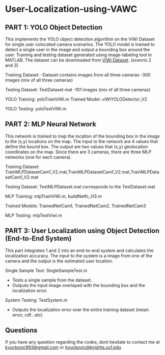 # User-Localization-using-VAWC

## PART 1: YOLO Object Detection 
This implements the YOLO object detection algorithm on the ViWi Dataset for single user colocated camera scenarios. 
The YOLO model is trained to detect a single user in the image and output a bounding box around the user.
Training and testing dataset generated using image-labeling tool in MATLAB. 
The dataset can be downloaded from  [ViWi Dataset](https://viwi-dataset.net/scenarios.html). (scenrio 2 and 3)

Training Dataset: 
-Dataset contains images from all three cameras
-300 images (mix of all three cameras)

Testing Dataset:  TestDataset.mat
-101 images (mix of all three cameras)

YOLO Training: yoloTrainViWi.m
Trained Model: viWiYOLODetector_V2

YOLO Testing: yoloTestViWi.m

## PART 2: MLP Neural Network
This network is trained to map the location of the bounding box in the image to the (x,y) locations on the map. 
The input to the network are 4 values that define the bound box.
The output are two values that (x,y) geolocation coordinates on the map.
Since there are 3 cameras, there are three MLP networks (one for each camera). 

Training Dataset: TrainMLPDatasetCam1_V2.mat,TrainMLPDatasetCam1_V2.mat,TrainMLPDatasetCam1_V2.mat

Testing Dataset: TestMLPDataset.mat corresponds to the TestDataset.mat

MLP Training: mlpTrainViWi.m, buildNetfc_H3.m

Trained Models: TrainedNetCam1, TrainedNetCam2, TrainedNetCam3

MLP Testing: mlpTestViwi.m 

## PART 3: User Localization using Object Detection (End-to-End System)
This part integrates 1 and 2 into an end-to-end system and calculates the localization accuracy. 
The input to the system is a image from one of the camera and the output is the estimated user location.

Single Sample Test: SingleSampleTest.m
- Tests a single sample from the dataset. 
- Outputs the input image overlayed with the bounding box and the localization error. 

System Testing: TestSystem.m
- Outputs the localization error over the entire training dataset (mean error, cdf...etc)


## Questions 
If you have any question regarding the codes, dont hesitate to contact me at kvuckovic993@gmail.com or kvuckovic@knights.ucf.edu
